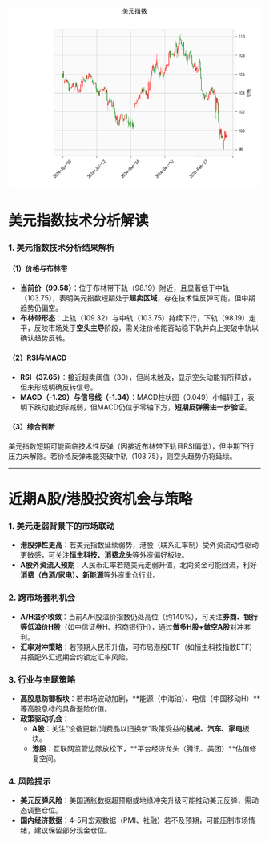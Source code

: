![图](USDX.png)



# 美元指数技术分析解读

### 1. 美元指数技术分析结果解析

#### （1）价格与布林带
- **当前价（99.58）**：位于布林带下轨（98.19）附近，且显著低于中轨（103.75），表明美元指数短期处于**超卖区域**，存在技术性反弹可能，但中期趋势仍偏空。
- **布林带形态**：上轨（109.32）与中轨（103.75）持续下行，下轨（98.19）走平，反映市场处于**空头主导**阶段，需关注价格能否站稳下轨并向上突破中轨以确认趋势反转。

#### （2）RSI与MACD
- **RSI（37.65）**：接近超卖阈值（30），但尚未触及，显示空头动能有所释放，但未形成明确反转信号。
- **MACD（-1.29）与信号线（-1.34）**：MACD柱状图（0.049）小幅转正，表明下跌动能边际减弱，但MACD仍位于零轴下方，**短期反弹需进一步验证**。

#### （3）综合判断
美元指数短期可能面临技术性反弹（因接近布林带下轨且RSI偏低），但中期下行压力未解除。若价格反弹未能突破中轨（103.75），则空头趋势仍将延续。

---

# 近期A股/港股投资机会与策略

### 1. **美元走弱背景下的市场联动**
- **港股弹性更高**：若美元指数延续弱势，港股（联系汇率制）受外资流动性驱动更敏感，可关注**恒生科技、消费龙头**等外资偏好板块。
- **A股外资流入预期**：人民币汇率若随美元走弱升值，北向资金可能回流，利好**消费（白酒/家电）、新能源**等外资重仓行业。

### 2. **跨市场套利机会**
- **A/H溢价收敛**：当前A/H股溢价指数仍处高位（约140%），可关注**券商、银行等低溢价H股**（如中信证券H、招商银行H），通过**做多H股+做空A股**对冲套利。
- **汇率对冲策略**：若预期人民币升值，可布局港股ETF（如恒生科技指数ETF）并搭配外汇远期合约锁定汇率风险。

### 3. **行业与主题策略**
- **高股息防御板块**：若市场波动加剧，**能源（中海油）、电信（中国移动H）**等高股息标的具备避险价值。
- **政策驱动机会**：
  - **A股**：关注“设备更新/消费品以旧换新”政策受益的**机械、汽车、家电**板块。
  - **港股**：互联网监管边际放松下，**平台经济龙头（腾讯、美团）**估值修复空间。

### 4. **风险提示**
- **美元反弹风险**：美国通胀数据超预期或地缘冲突升级可能推动美元反弹，需动态调整仓位。
- **国内经济数据**：4-5月宏观数据（PMI、社融）若不及预期，可能压制市场情绪，建议保留部分现金仓位。